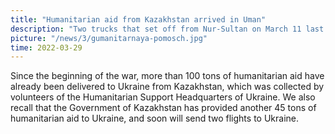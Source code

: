 ```yaml
---
title: "Humanitarian aid from Kazakhstan arrived in Uman"
description: "Two trucks that set off from Nur-Sultan on March 11 last night (March 28) arrived at their destination in Ukraine in Uman (Cherkasy region) and at the moment the cargo of humanitarian aid is distributed to the most affected regions of Kiev"
picture: "/news/3/gumanitarnaya-pomosch.jpg"
time: 2022-03-29
---
```


<NewsHeader :frontmatter="frontmatter"/>

Since the beginning of the war, more than 100 tons of humanitarian aid have already been delivered to Ukraine from Kazakhstan, which was collected by volunteers of the Humanitarian Support Headquarters of Ukraine. We also recall that the Government of Kazakhstan has provided another 45 tons of humanitarian aid to Ukraine, and soon will send two flights to Ukraine.